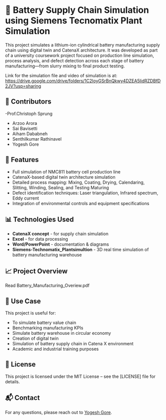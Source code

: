 # 🔋 Battery Supply Chain Simulation using Siemens Tecnomatix Plant Simulation

This project simulates a lithium-ion cylindrical battery manufacturing supply chain using digital twin and CatenaX architecture. It was developed as part of a university coursework project focused on production line simulation, process analysis, and defect detection across each stage of battery manufacturing—from slurry mixing to final product testing.

Link for the simulation file and video of simulation is at:
https://drive.google.com/drive/folders/1C2IoyGSrBnQkwy4DZEA5lidRZDBfD2JV?usp=sharing

## 👥 Contributors
-Prof.Christoph Sprung
- Arzoo Arora  
- Sai Bavisetti  
- Aiham Dababneh  
- Senthilkumar Rathinavel  
- Yogesh Gore

## 📌 Features

- Full simulation of NMC811 battery cell production line  
- CatenaX-based digital twin architecture simulation  
- Detailed process mapping: Mixing, Coating, Drying, Calendaring, Slitting, Winding, Sealing, and Testing Maturing
- Defect identification techniques: Laser triangulation, Infrared spectrum, Eddy current  
- Integration of environmental controls and equipment specifications 

## 📊 Technologies Used

- **CatenaX concept** - for supply chain simulation  
- **Excel** - for data processing  
- **Word/PowerPoint** - documentation & diagrams
- **Siemens-Technomatix_Plantsimultion** - 3D real time simulation of battery manufacturing warehouse


## 📈 Project Overview

Read
Battery_Manufacturing_Overiew.pdf

## 📎 Use Case

This project is useful for:
- To simulate battery value chain  
- Benchmarking manufacturing KPIs  
- Simulate battery warehouse in circular economy
- Creation of digital twin
- Simulation of battery supply chain in Catena X environment
- Academic and industrial training purposes  

## 📄 License

This project is licensed under the MIT License – see the [LICENSE] file for details.

## 📬 Contact

For any questions, please reach out to [Yogesh Gore](mailto:goreyogesh92@gmail.com).
